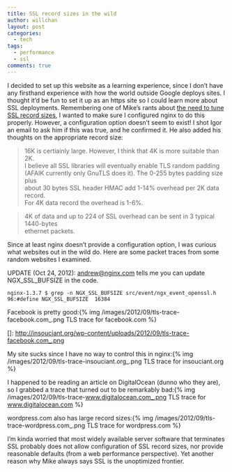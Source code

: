 ```yaml
---
title: SSL record sizes in the wild
author: willchan
layout: post
categories:
  - tech
tags:
  - performance
  - ssl
comments: true
---
```

I decided to set up this website as a learning experience, since I don’t have any firsthand experience with how the world outside Google deploys sites. I thought it’d be fun to set it up as an https site so I could learn more about SSL deployments. Remembering one of Mike’s rants about [the need to tune SSL record sizes][1], I wanted to make sure I configured nginx to do this properly. However, a configuration option doesn’t seem to exist! I shot Igor an email to ask him if this was true, and he confirmed it. He also added his thoughts on the appropriate record size:

 [1]: http://www.belshe.com/2010/12/17/performance-and-the-tls-record-size/

> 16K is certiainly large. However, I think that 4K is more suitable than 2K.  
I believe all SSL libraries will eventually enable TLS random padding  
(AFAIK currently only GnuTLS does it). The 0-255 bytes padding size plus  
about 30 bytes SSL header HMAC add 1-14% overhead per 2K data record.  
For 4K data record the overhead is 1-6%.

> 4K of data and up to 224 of SSL overhead can be sent in 3 typical 1440-bytes  
ethernet packets.

Since at least nginx doesn’t provide a configuration option, I was curious what websites out in the wild do. Here are some packet traces from some random websites I examined.

UPDATE (Oct 24, 2012): andrew@nginx.com tells me you can update NGX\_SSL\_BUFSIZE in the code.

    nginx-1.3.7 $ grep -n NGX_SSL_BUFSIZE src/event/ngx_event_openssl.h
    96:#define NGX_SSL_BUFSIZE  16384

Facebook is pretty good:{% img /images/2012/09/tls-trace-facebook.com_.png TLS trace for facebook.com %}

 []: http://insouciant.org/wp-content/uploads/2012/09/tls-trace-facebook.com_.png

My site sucks since I have no way to control this in nginx:{% img /images/2012/09/tls-trace-insouciant.org_.png TLS trace for insouciant.org %}

I happened to be reading an article on DigitalOcean (dunno who they are), so I grabbed a trace that turned out to be remarkably bad:{% img /images/2012/09/tls-trace-www.digitalocean.com_.png TLS trace for www.digitalocean.com %}

wordpress.com also has large record sizes:{% img /images/2012/09/tls-trace-wordpress.com_.png TLS trace for wordpress.com %}

I’m kinda worried that most widely available server software that terminates SSL probably does not allow configuration of SSL record sizes, nor provide reasonable defaults (from a web performance perspective). Yet another reason why Mike always says SSL is the unoptimized frontier.
